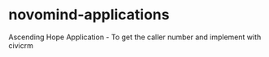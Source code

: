 # novomind-applications
Ascending Hope Application - To get the caller number and implement with civicrm
